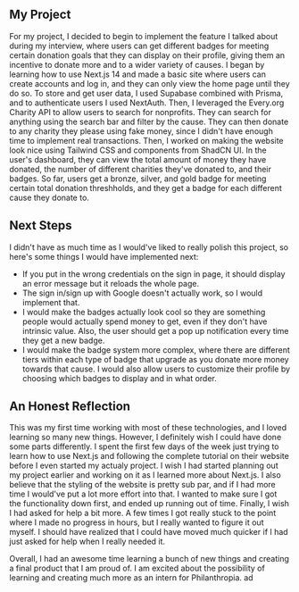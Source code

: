 ## My Project

For my project, I decided to begin to implement the feature I talked about during my interview, where users can get different badges for meeting certain donation goals that they can display on their profile, giving them an incentive to donate more and to a wider variety of causes. I began by learning how to use Next.js 14 and made a basic site where users can create accounts and log in, and they can only view the home page until they do so. To store and get user data, I used Supabase combined with Prisma, and to authenticate users I used NextAuth. Then, I leveraged the Every.org Charity API to allow users to search for nonprofits. They can search for anything using the search bar and filter by the cause. They can then donate to any charity they please using fake money, since I didn't have enough time to implement real transactions. Then, I worked on making the website look nice using Tailwind CSS and components from ShadCN UI. In the user's dashboard, they can view the total amount of money they have donated, the number of different charities they've donated to, and their badges. So far, users get a bronze, silver, and gold badge for meeting certain total donation threshholds, and they get a badge for each different cause they donate to.

## Next Steps

I didn't have as much time as I would've liked to really polish this project, so here's some things I would have implemented next:
- If you put in the wrong credentials on the sign in page, it should display an error message but it reloads the whole page.
- The sign in/sign up with Google doesn't actually work, so I would implement that.
- I would make the badges actually look cool so they are something people would actually spend money to get, even if they don't have intrinsic value. Also, the user should get a pop up notification every time they get a new badge.
- I would make the badge system more complex, where there are different tiers within each type of badge that upgrade as you donate more money towards that cause. I would also allow users to customize their profile by choosing which badges to display and in what order.

## An Honest Reflection

This was my first time working with most of these technologies, and I loved learning so many new things. However, I definitely wish I could have done some parts differently. I spent the first few days of the week just trying to learn how to use Next.js and following the complete tutorial on their website before I even started my actualy project. I wish I had started planning out my project earlier and working on it as I learned more about Next.js. I also believe that the styling of the website is pretty sub par, and if I had more time I would've put a lot more effort into that. I wanted to make sure I got the functionality down first, and ended up running out of time. Finally, I wish I had asked for help a bit more. A few times I got really stuck to the point where I made no progress in hours, but I really wanted to figure it out myself. I should have realized that I could have moved much quicker if I had just asked for help when I really needed it.

Overall, I had an awesome time learning a bunch of new things and creating a final product that I am proud of. I am excited about the possibility of learning and creating much more as an intern for Philanthropia.
ad